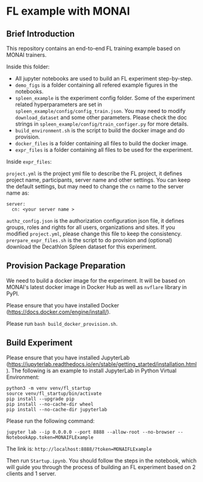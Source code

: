 # FL example with MONAI

## Brief Introduction

This repository contains an end-to-end FL training example based on MONAI trainers.

Inside this folder:
- All jupyter notebooks are used to build an FL experiment step-by-step.
- `demo_figs` is a folder containing all refered example figures in the notebooks.
- `spleen_example` is the experiment config folder. Some of the experiment related hyperparameters are set in `spleen_example/config/config_train.json`. You
may need to modify `download_dataset` and some other parameters. Please check the doc strings in `spleen_example/config/train_configer.py` for more details.
- `build_environment.sh` is the script to build the docker image and do provision.
- `docker_files` is a folder containing all files to build the docker image.
- `expr_files` is a folder containing all files to be used for the experiment.

Inside `expr_files`:

`project.yml` is the project yml file to describe the FL project, it defines project name, participants, server name and other settings. You can keep the default settings, but may need to change the `cn` name to the server name as:
```
server:
  cn: <your server name >
```
`authz_config.json` is the authorization configuration json file, it defines groups, roles and rights for all users, organizations and sites. If you modified `project.yml`, please change this file to keep the consistency.
`prerpare_expr_files.sh` is the script to do provision and (optional) download the Decathlon Spleen dataset for this experiment. 


## Provision Package Preparation

We need to build a docker image for the experiment. It will be based on MONAI's latest docker image in Docker Hub as well as `nvflare` library in PyPI.

Please ensure that you have installed Docker (https://docs.docker.com/engine/install/).

Please run `bash build_docker_provision.sh`.


## Build Experiment

Please ensure that you have installed JupyterLab (https://jupyterlab.readthedocs.io/en/stable/getting_started/installation.html). The following is an example to install JupyterLab in Python Virtual Environment:
```
python3 -m venv venv/fl_startup
source venv/fl_startup/bin/activate
pip install --upgrade pip
pip install --no-cache-dir wheel
pip install --no-cache-dir jupyterlab
```

Please run the following command:

`jupyter lab --ip 0.0.0.0 --port 8888 --allow-root --no-browser --NotebookApp.token=MONAIFLExample`

The link is: `http://localhost:8888/?token=MONAIFLExample`

Then run `Startup.ipynb`. You should follow the steps in the notebook, which will guide you through the process of building an FL experiment based on 2 clients and 1 server.
